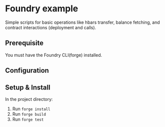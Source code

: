 # Foundry example

Simple scripts for basic operations like hbars transfer, balance fetching, and contract interactions (deployment and calls).

## Prerequisite

You must have the Foundry CLI(forge) installed.

## Configuration

## Setup & Install

In the project directory:

1. Run `forge install`
2. Run `forge build`
3. Run `forge test`
